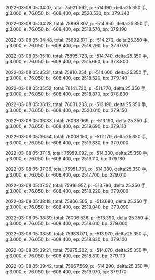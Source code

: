 2022-03-08 05:34:07, total: 75921.562, p: -514.190, delta:25.350 手, g:3.000, e: 76.050, b: -608.400, ep: 2520.530, bp: 379.340

2022-03-08 05:34:28, total: 75893.807, p: -514.950, delta:25.350 手, g:3.000, e: 76.050, b: -608.400, ep: 2518.570, bp: 379.190

2022-03-08 05:34:48, total: 75892.671, p: -514.270, delta:25.350 手, g:3.000, e: 76.050, b: -608.400, ep: 2518.290, bp: 379.070

2022-03-08 05:35:10, total: 75895.723, p: -514.740, delta:25.350 手, g:3.000, e: 76.050, b: -608.400, ep: 2515.660, bp: 378.800

2022-03-08 05:35:31, total: 75910.254, p: -514.600, delta:25.350 手, g:3.000, e: 76.050, b: -608.400, ep: 2518.520, bp: 379.140

2022-03-08 05:35:52, total: 76141.730, p: -511.770, delta:25.350 手, g:3.000, e: 76.050, b: -608.400, ep: 2518.870, bp: 378.830

2022-03-08 05:36:12, total: 76031.233, p: -513.190, delta:25.350 手, g:3.000, e: 76.050, b: -608.400, ep: 2520.010, bp: 379.150

2022-03-08 05:36:33, total: 76033.069, p: -513.190, delta:25.350 手, g:3.000, e: 76.050, b: -608.400, ep: 2519.690, bp: 379.110

2022-03-08 05:36:54, total: 76008.150, p: -512.170, delta:25.350 手, g:3.000, e: 76.050, b: -608.400, ep: 2519.830, bp: 379.000

2022-03-08 05:37:15, total: 75959.092, p: -514.330, delta:25.350 手, g:3.000, e: 76.050, b: -608.400, ep: 2519.110, bp: 379.180

2022-03-08 05:37:36, total: 75951.731, p: -514.380, delta:25.350 手, g:3.000, e: 76.050, b: -608.400, ep: 2517.700, bp: 379.010

2022-03-08 05:37:57, total: 75916.957, p: -513.780, delta:25.350 手, g:3.000, e: 76.050, b: -608.400, ep: 2518.220, bp: 379.000

2022-03-08 05:38:18, total: 75966.505, p: -513.680, delta:25.350 手, g:3.000, e: 76.050, b: -608.400, ep: 2519.040, bp: 379.090

2022-03-08 05:38:39, total: 76006.536, p: -513.390, delta:25.350 手, g:3.000, e: 76.050, b: -608.400, ep: 2518.610, bp: 379.000

2022-03-08 05:38:59, total: 75983.071, p: -513.970, delta:25.350 手, g:3.000, e: 76.050, b: -608.400, ep: 2518.830, bp: 379.100

2022-03-08 05:39:21, total: 75975.302, p: -514.070, delta:25.350 手, g:3.000, e: 76.050, b: -608.400, ep: 2518.810, bp: 379.110

2022-03-08 05:39:42, total: 75967.569, p: -514.290, delta:25.350 手, g:3.000, e: 76.050, b: -608.400, ep: 2519.070, bp: 379.170
